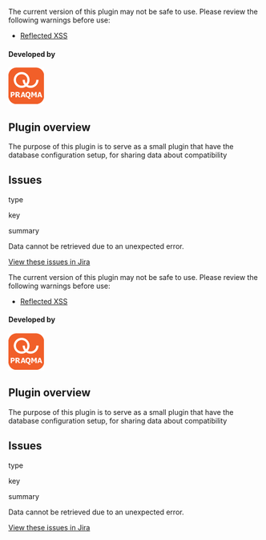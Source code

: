 The current version of this plugin may not be safe to use. Please review
the following warnings before use:

-   [Reflected
    XSS](https://jenkins.io/security/advisory/2020-07-02/#SECURITY-1771)

#### Developed by

![](docs/images/praqmalogo.png)

## Plugin overview

The purpose of this plugin is to serve as a small plugin that have the
database configuration setup, for sharing data about compatibility

## Issues

type

key

summary

Data cannot be retrieved due to an unexpected error.

[View these issues in
Jira](http://issues.jenkins-ci.org/secure/IssueNavigator.jspa?reset=true&jqlQuery=project%20=%20JENKINS%20AND%20status%20in%20%28Open,%20%22In%20Progress%22,%20Reopened%29%20AND%20component%20=%20%27compatibility-action-storage-plugin%27&src=confmacro)

The current version of this plugin may not be safe to use. Please review
the following warnings before use:

-   [Reflected
    XSS](https://jenkins.io/security/advisory/2020-07-02/#SECURITY-1771)

#### Developed by

![](docs/images/praqmalogo.png)

## Plugin overview

The purpose of this plugin is to serve as a small plugin that have the
database configuration setup, for sharing data about compatibility

## Issues

type

key

summary

Data cannot be retrieved due to an unexpected error.

[View these issues in
Jira](http://issues.jenkins-ci.org/secure/IssueNavigator.jspa?reset=true&jqlQuery=project%20=%20JENKINS%20AND%20status%20in%20%28Open,%20%22In%20Progress%22,%20Reopened%29%20AND%20component%20=%20%27compatibility-action-storage-plugin%27&src=confmacro)
